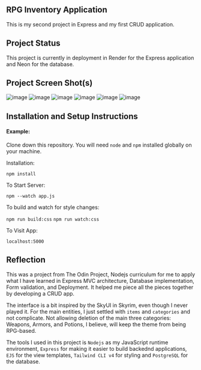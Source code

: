 ## RPG Inventory Application

This is my second project in Express and my first CRUD application.

## Project Status

This project is currently in deployment in Render for the Express application and Neon for the database.

## Project Screen Shot(s)

![image](https://github.com/user-attachments/assets/5177a123-5a1b-47e5-acf5-c916ed339806)
![image](https://github.com/user-attachments/assets/3f716c6f-61e6-4a00-90e7-5afca6debed8)
![image](https://github.com/user-attachments/assets/e56e22e3-db3e-473b-92c8-d4274d0e065a)
![image](https://github.com/user-attachments/assets/b7963e3c-8ae4-4068-9eca-f960451f802f)
![image](https://github.com/user-attachments/assets/4c8de36f-3387-4b00-b6cb-75be3e7b208c)
![image](https://github.com/user-attachments/assets/05d7a078-4a11-4e9a-b6d4-3cb5e799d564)

## Installation and Setup Instructions

#### Example:  

Clone down this repository. You will need `node` and `npm` installed globally on your machine.  

Installation:

`npm install`   

To Start Server:

`npm --watch app.js`  

To build and watch for style changes:

`npm run build:css`
`npm run watch:css`

To Visit App:

`localhost:5000`  

## Reflection

This was a project from The Odin Project, Nodejs curriculum for me to apply what I have learned in Express MVC architecture, Database implementation, Form validation, and Deployment. It helped me piece all the pieces together by developing a CRUD app.

The interface is a bit inspired by the SkyUI in Skyrim, even though I never played it. For the main entities, I just settled with `items` and `categories` and not complicate. Not allowing deletion of the main three categories: Weapons, Armors, and Potions, I believe, will keep the theme from being RPG-based. 

The tools I used in this project is `Nodejs` as my JavaScript runtime environment, `Express` for making it easier to build backednd applications, `EJS` for the view templates, `Tailwind CLI v4` for styling and `PostgreSQL` for the database.
